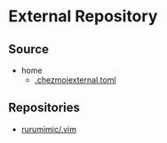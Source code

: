 # External Repository

## Source

- home
  - [.chezmoiexternal.toml](../home/.chezmoiexternal.toml)

## Repositories

- [rurumimic/.vim](https://github.com/rurumimic/.vim)

